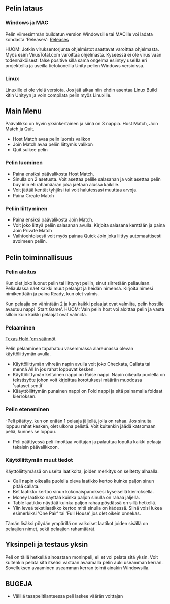 ## Pelin lataus

### Windows ja MAC
Pelin viimesimmän buildatun version Windowsille tai MACille voi ladata kohdasta 'Releases':
[Releases](https://github.com/porrasm/otm-harjoitustyo/releases)

HUOM: Jotkin viruksentorjunta ohjelmistot saattavat varoittaa ohjelmasta. Myös esim VirusTotal.com varoittaa ohjelmasta. Kyseessä ei ole virus vaan todennäköisesti false positive sillä sama ongelma esiintyy useilla eri projekteilla ja useilla tietokoneilla Unity pelien Windows versioissa.

### Linux
Linuxille ei ole vielä versiota. Jos jää aikaa niin ehdin asentaa Linux Build kitin Unityyn ja voin compilata pelin myös Linuxille.

## Main Menu

Päävalikko on hyvin yksinkertainen ja siinä on 3 nappia. Host Match, Join Match ja Quit.

- Host Match avaa pelin luomis valikon
- Join Match avaa peliin liittymis valikon
- Quit sulkee pelin

### Pelin luominen

- Paina ensiksi päävalikosta Host Match.
- Sinulla on 2 asetusta. Voit asettaa pelille salasanan ja voit asettaa pelin buy inin eli rahamäärän joka jaetaan alussa kaikille.
- Voit jättää kentät tyhjiksi tai voit halutessasi muuttaa arvoja.
- Paina Create Match

### Peliin liittyminen

- Paina ensiksi päävalikosta Join Match.
- Voit joko liittyä peliin salasanan avulla. Kirjoita salasana kenttään ja paina Join Private Match
- Vaihtoehtoisesti voit myös painaa Quick Join joka liittyy automaattisesti avoimeen peliin.

## Pelin toiminnallisuus

### Pelin aloitus

Kun olet joko luonut pelin tai liittynyt peliin, sinut siirretään peliaulaan. Peliaulassa näet kaikki muut pelaajat ja heidän nimensä. Kirjoita nimesi nimikenttään ja paina Ready, kun olet valmis.

Kun pelaajia on vähintään 2 ja kun kaikki pelaajat ovat valmiita, pelin hostille avautuu nappi 'Start Game'. HUOM: Vain pelin host voi aloittaa pelin ja vasta silloin kuin kaikki pelaajat ovat valmiita.

### Pelaaminen

[Texas Hold 'em säännöt](https://www.pokerlistings.com/poker-rules-texas-holdem)

Pelin pelaaminen tapahatuu vasemmassa alareunassa olevan käyttöliittymän avulla.

- Käyttöliittymän vihreän napin avulla voit joko Checkata, Callata tai mennä All In jos rahat loppuvat kesken.
- Käyttöliittymän keltainen nappi on Raise nappi. Napin oikealla puolella on tekstisyöte johon voit kirjoittaa korotuksesi määrän muodossa 'sataset.sentit'
- Kääyttöliittymän punainen nappi on Fold nappi ja sitä painamalla foldaat kierroksen.

### Pelin eteneminen
-Peli päättyy, kun on enään 1 pelaaja jäljellä, jolla on rahaa. Jos sinulta loppuu rahat kesken, olet ulkona pelistä. Voit kuitenkin jäädä katsomaan peliä, kunnes se loppuu.
- Peli päättyessä peli ilmoittaa voittajan ja palauttaa lopulta kaikki pelaaja takaisin päävalikkoon. 

### Käytöliittymän muut tiedot
Käyttöliittymässä on useita laatikoita, joiden merkitys on selitetty alhaalla.

- Call napin oikealla puolella oleva laatikko kertoo kuinka paljon sinun pitää callata.
- Bet laatikko kertoo sinun kokonaispanoksesi kyseisellä kierroksella.
- Money laatikko näyttää kuinka paljon sinulla on rahaa jäljellä.
- Table laatikko näyttää kuinka paljon rahaa pöydässä on sillä hetkellä.
- Ylin leveä tekstilaatikko kertoo mitä sinulla on kädessä. Siinä voisi lukea esimerkiksi 'One Pair' tai 'Full House' jos olet oikein onnekas.

Tämän lisäksi pöydän ympärillä on valkoiset laatikot joiden sisällä on pelaajien nimet, sekä pelaajien rahamäärät.

## Yksinpeli ja testaus yksin

Peli on tällä hetkellä ainoastaan moninpeli, eli et voi pelata sitä yksin. Voit kuitenkin pelata sitä itseäsi vastaan avaamalla pelin auki useamman kerran. Sovelluksen avaaminen useamman kerran toimii ainakin Windowsilla.

## BUGEJA

- Välillä tasapelitilanteessa peli laskee väärän voittajan
